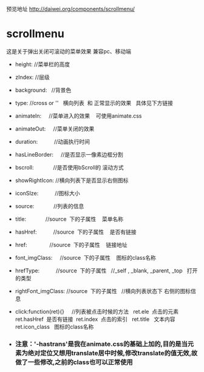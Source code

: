 预览地址
http://daiwei.org/components/scrollmenu/

# scrollmenu
这是关于弹出关闭可滚动的菜单效果   兼容pc、移动端

* height: 			        //菜单栏的高度
* zIndex: 			        //层级
* background:           //背景色	
* type:  			          //cross  or ''   横向列表  和 正常显示的效果   具体见下方链接
* animateIn:            //菜单进入的效果    可使用animate.css
* animateOut:           //菜单关闭的效果
* duration:             //动画执行时间
* hasLineBorder:        //是否显示一像素边框分割
* bscroll:              //是否使用bScroll的 滚动方式
* showRightIcon:        //横向列表下是否显示右侧图标
* iconSIze:             //图标大小
* source:               //列表的信息
* title:                //source  下的子属性    菜单名称
* hasHref:              //source  下的子属性    是否有链接
* href:                 //source  下的子属性    链接地址
* font_imgClass:        //source  下的子属性    图标的class名称  
* hrefType:             //source  下的子属性    //_self , _blank, _parent, _top   打开的类型
* rightFont_imgClass:   //source  下的子属性    //横向列表状态下   右侧的图标信息
* click:function(ret){}     //列表被点击时候的方法   ret.ele  点击的元素   ret.hasHref  是否有链接  ret.index  点击的索引   ret.title   文本内容    ret.icon_class   图标的class名称

* ### 注意：'-hastrans'是我在animate.css的基础上加的,目的是当元素为绝对定位又想用translate居中时候,修改translate的值无效,故做了一些修改,之前的class也可以正常使用

